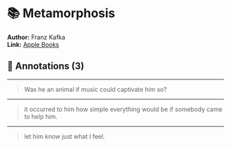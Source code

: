 # 📚 Metamorphosis

**Author:** Franz Kafka  
**Link:** [Apple Books](ibooks://assetid/1C919EBB816DC6532E821F4F9A3DF831)

## 📝 Annotations (3)

---


> Was he an animal if music could captivate him
so?  

---


> it occurred to him how simple everything would be if somebody came
to help him.  

---


> let him know just what I feel.  

